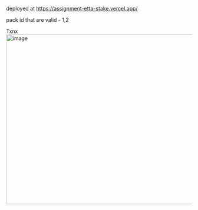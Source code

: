 deployed at https://assignment-etta-stake.vercel.app/


pack id that are valid - 1,2


Txnx
<img width="1390" height="462" alt="image" src="https://github.com/user-attachments/assets/a36aa659-3325-42e6-9e2d-a82e76ee7711" />
